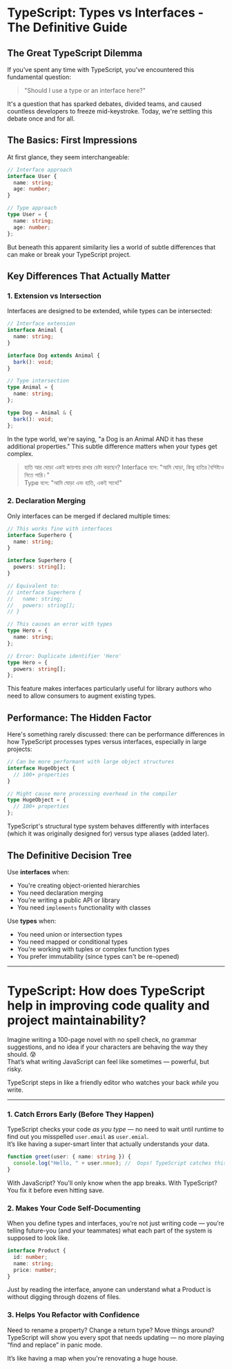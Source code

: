 # TypeScript: Types vs Interfaces - The Definitive Guide

## The Great TypeScript Dilemma

If you've spent any time with TypeScript, you've encountered this fundamental question:

> "Should I use a type or an interface here?"

It's a question that has sparked debates, divided teams, and caused countless developers to freeze mid-keystroke. Today, we're settling this debate once and for all.

## The Basics: First Impressions

At first glance, they seem interchangeable:

```typescript
// Interface approach
interface User {
  name: string;
  age: number;
}

// Type approach
type User = {
  name: string;
  age: number;
};
```

But beneath this apparent similarity lies a world of subtle differences that can make or break your TypeScript project.

## Key Differences That Actually Matter

### 1. Extension vs Intersection

Interfaces are designed to be extended, while types can be intersected:

```typescript
// Interface extension
interface Animal {
  name: string;
}

interface Dog extends Animal {
  bark(): void;
}

// Type intersection
type Animal = {
  name: string;
};

type Dog = Animal & {
  bark(): void;
};
```

In the type world, we're saying, "a Dog is an Animal AND it has these additional properties." This subtle difference matters when your types get complex.

> হাতি আর ঘোড়া একই জায়গায় রাখার চেষ্টা করছেন?
> Interface বলে: "আমি ঘোড়া, কিন্তু হাতির বৈশিষ্ট্যও নিতে পারি।"  
> Type বলে: "আমি ঘোড়া এবং হাতি, একই সাথে!"

### 2. Declaration Merging

Only interfaces can be merged if declared multiple times:

```typescript
// This works fine with interfaces
interface Superhero {
  name: string;
}

interface Superhero {
  powers: string[];
}

// Equivalent to:
// interface Superhero {
//   name: string;
//   powers: string[];
// }

// This causes an error with types
type Hero = {
  name: string;
};

// Error: Duplicate identifier 'Hero'
type Hero = {
  powers: string[];
};
```

This feature makes interfaces particularly useful for library authors who need to allow consumers to augment existing types.

## Performance: The Hidden Factor

Here's something rarely discussed: there can be performance differences in how TypeScript processes types versus interfaces, especially in large projects:

```typescript
// Can be more performant with large object structures
interface HugeObject {
  // 100+ properties
}

// Might cause more processing overhead in the compiler
type HugeObject = {
  // 100+ properties
};
```

TypeScript's structural type system behaves differently with interfaces (which it was originally designed for) versus type aliases (added later).

## The Definitive Decision Tree

Use **interfaces** when:

- You're creating object-oriented hierarchies
- You need declaration merging
- You're writing a public API or library
- You need `implements` functionality with classes

Use **types** when:

- You need union or intersection types
- You need mapped or conditional types
- You're working with tuples or complex function types
- You prefer immutability (since types can't be re-opened)

---

# TypeScript: How does TypeScript help in improving code quality and project maintainability?

Imagine writing a 100-page novel with no spell check, no grammar suggestions, and no idea if your characters are behaving the way they should. 😰  
That’s what writing JavaScript can feel like sometimes — powerful, but risky.

TypeScript steps in like a friendly editor who watches your back _while_ you write.

---

### 1. Catch Errors Early (Before They Happen)

TypeScript checks your code _as you type_ — no need to wait until runtime to find out you misspelled `user.email` as `user.emial`.  
It’s like having a super-smart linter that actually understands your data.

```ts
function greet(user: { name: string }) {
  console.log("Hello, " + user.nmae); //  Oops! TypeScript catches this
}
```

With JavaScript? You'll only know when the app breaks.
With TypeScript? You fix it before even hitting save.

### 2. Makes Your Code Self-Documenting

When you define types and interfaces, you’re not just writing code — you’re telling future-you (and your teammates) what each part of the system is supposed to look like.

```ts
interface Product {
  id: number;
  name: string;
  price: number;
}
```

Just by reading the interface, anyone can understand what a Product is without digging through dozens of files.

### 3. Helps You Refactor with Confidence

Need to rename a property? Change a return type? Move things around?
TypeScript will show you every spot that needs updating — no more playing “find and replace” in panic mode.

It’s like having a map when you're renovating a huge house.
